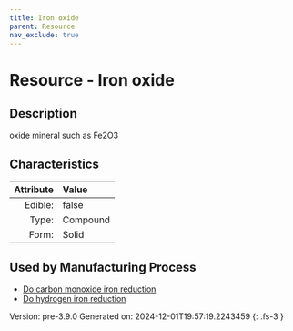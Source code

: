 ```yaml
---
title: Iron oxide
parent: Resource
nav_exclude: true
---
```

# Resource - Iron oxide

## Description
 oxide mineral such as Fe2O3

## Characteristics

| Attribute      | Value |
|--------:|:------|
|Edible:|false|
|Type:|Compound|
|Form:|Solid|
 

## Used by Manufacturing Process

- [Do carbon monoxide iron reduction](../process/do-carbon-monoxide-iron-reduction.html)
- [Do hydrogen iron reduction](../process/do-hydrogen-iron-reduction.html)


    

Version: pre-3.9.0 Generated on: 2024-12-01T19:57:19.2243459
{: .fs-3 }

